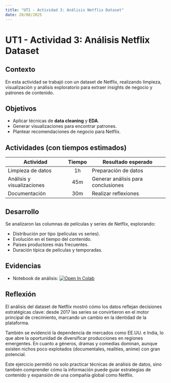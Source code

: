 ```yaml
---
title: "UT1 - Actividad 3: Análisis Netflix Dataset"
date: 20/08/2025
---
```


# UT1 - Actividad 3: Análisis Netflix Dataset

## Contexto
En esta actividad se trabajó con un dataset de Netflix, realizando limpieza, visualización y análisis exploratorio para extraer insights de negocio y patrones de contenido.

## Objetivos
- Aplicar técnicas de **data cleaning** y **EDA**.
- Generar visualizaciones para encontrar patrones.
- Plantear recomendaciones de negocio para Netflix.

## Actividades (con tiempos estimados)
| Actividad           | Tiempo | Resultado esperado               |
|---------------------|:------:|----------------------------------|
| Limpieza de datos |  1h  | Preparación de datos  |
| Análisis y visualizaciones      |  45m   | Generar análisis para conclusiones  |
| Documentación          |  30m   | Realizar reflexiones   |


## Desarrollo
Se analizaron las columnas de películas y series de Netflix, explorando:
- Distribución por tipo (películas vs series).
- Evolución en el tiempo del contenido.
- Países productores más frecuentes.
- Duración típica de películas y temporadas.

## Evidencias
- Notebook de análisis: [![Open In Colab](https://colab.research.google.com/assets/colab-badge.svg)](https://colab.research.google.com/github/MatiasJorda/INGENIERIA-DATOS/blob/main/docs/portfolio/UT1/Notebooks/Netflix-analysis.ipynb)


## Reflexión

El análisis del dataset de Netflix mostró cómo los datos reflejan decisiones estratégicas clave: desde 2017 las series se convirtieron en el motor principal de crecimiento, marcando un cambio en la identidad de la plataforma.  

También se evidenció la dependencia de mercados como EE.UU. e India, lo que abre la oportunidad de diversificar producciones en regiones emergentes. En cuanto a géneros, dramas y comedias dominan, aunque existen nichos poco explotados (documentales, realities, anime) con gran potencial.  

Este ejercicio permitió no solo practicar técnicas de análisis de datos, sino también comprender cómo la información puede guiar estrategias de contenido y expansión de una compañía global como Netflix.  


